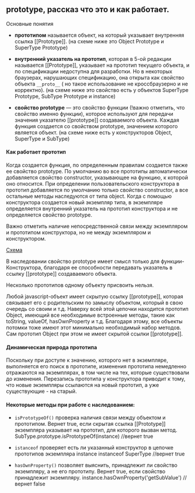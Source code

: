 ## prototype, рассказ что это и как работает.
Основные понятия

* **прототипом** называется объект, на который указывает внутренняя ссылка [[Prototype]].
(на схеме ниже это Object Prototype и SuperType Prototype)

* **внутренний указатель на прототип**, которая в 5-ой редакции называется [[Prototype]], указывает на прототип текущего объекта, и по спецификации недоступна для разработки. Но в некоторых браузерах, нарушающих спецификацию, она открыта как свойство объекта `__proto__` ( но такое использование не кроссбраузерно и не корректно).
(на схеме ниже это свойство есть у объектов SuperType Prototype, SubType Prototype и instance)

* **свойство prototype** — это свойство функции (!важно отметить, что свойство именно функции), которое используют для передачи значения указателю [[prototype]] создаваемого объекта. Каждая функция создается со свойством prototype, значением которого является объект.
(на схеме ниже есть у конструкторов Object, SuperType и SubType)

#### Как работает прототип

Когда создается функция, по определенным правилам создается также ее свойство prototype.
По умолчанию во все прототипы автоматически добавляется свойство constructor, указывающее на функцию, к которой оно относится.
При определении пользовательского конструктора в прототип добавляется по умолчанию только свойство constructor, а все остальные методы наследуются от типа object.
Когда с помощью конструктора создается новый экземпляр типа, в экземпляре определяется внутренний указатель на прототип конструктора и не определяется свойство prototype.

Важно отметить наличие непосредственной связи между экземпляром и прототипом конструктора, но не между экземпляром и конструктором.

[Схема](https://wiki.cochanges.com/download/attachments/23432210/prototype-diagram.png?version=1&modificationDate=1462544575853&api=v2)

В наследовании свойство prototype имеет смысл только для функции-Конструктора, благодаря ее способности передавать указатель в ссылку [[prototype]] создаваемого объекта.

Несколько прототипов одному объекту присвоить нельзя.

Любой javascript-объект имеет скрытую ссылку [[prototype]], которая связывает его с родительским по замыслу объектом, который в свою очередь со своим и т.д. Наверху всей этой цепочки находится прототип Object, имеющий все необходимые встроенные методы, такие как toString, valueOf, hasOwnProperty и т.д. Благодаря этому, все объекты потомки тоже имеют этот минимально необходимый набор методов. Сам прототип Object при этом не имеет скрытой ссылки [[prototype]].



#### Динамическая природа прототипа

Поскольку при доступе к значению, которого нет в экземпляре, выполняется его поиск в прототипе, изменения прототипа немедленно отражаются на экземплярах, в том числе на тех, которые существовали до изменения. Перезапись прототипа у конструктора приводит к тому, что новые экземпляры ссылаются на новый прототип, а уже существующие - на старый.



#### Некоторые методы при работе с наследованием:

* `isPrototypeOf()`
проверка наличия связи между объектом и прототипом. Вернет true, если скрытая ссылка [[Prototype]] экземпляра указывает на прототип, для которого вызван метод.
SubType.prototype.isPrototypeOf(instance) //вернет true

* `istanceof`
проверяет есть ли указанный конструктор в цепочке прототипов экземпляра
instance instanceof SuperType //вернет true

* `hasOwnProperty()`
позволяет выяснить, принадлежит ли свойство экземпляру, а не его прототипу. Вернет true, если свойство принадлежит экземпляру.
instance.hasOwnProperty('getSubValue') //вернет false
